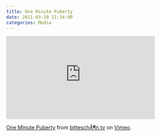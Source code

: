 ```yaml
---
title: One Minute Puberty
date: 2011-03-20 21:34:00
categories: Media
---
```

<iframe src="http://player.vimeo.com/video/20793651" width="400" height="225" frameborder="0"></iframe><p><a href="http://vimeo.com/20793651">One Minute Puberty</a> from <a href="http://vimeo.com/bitteschoentv">bitteschÃ¶n.tv</a> on <a href="http://vimeo.com">Vimeo</a>.</p>

